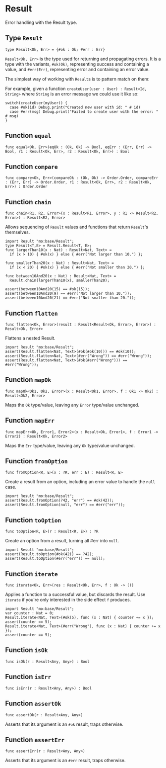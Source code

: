 # Result
Error handling with the Result type.

## Type `Result`
``` motoko no-repl
type Result<Ok, Err> = {#ok : Ok; #err : Err}
```

`Result<Ok, Err>` is the type used for returning and propagating errors. It
is a type with the variants, `#ok(Ok)`, representing success and containing
a value, and `#err(Err)`, representing error and containing an error value.

The simplest way of working with `Result`s is to pattern match on them:

For example, given a function `createUser(user : User) : Result<Id, String>`
where `String` is an error message we could use it like so:
```
switch(createUser(myUser)) {
  case #ok(id) Debug.print("Created new user with id: " # id)
  case #err(msg) Debug.print("Failed to create user with the error: " # msg)
}
```

## Function `equal`
``` motoko no-repl
func equal<Ok, Err>(eqOk : (Ok, Ok) -> Bool, eqErr : (Err, Err) -> Bool, r1 : Result<Ok, Err>, r2 : Result<Ok, Err>) : Bool
```


## Function `compare`
``` motoko no-repl
func compare<Ok, Err>(compareOk : (Ok, Ok) -> Order.Order, compareErr : (Err, Err) -> Order.Order, r1 : Result<Ok, Err>, r2 : Result<Ok, Err>) : Order.Order
```


## Function `chain`
``` motoko no-repl
func chain<R1, R2, Error>(x : Result<R1, Error>, y : R1 -> Result<R2, Error>) : Result<R2, Error>
```

Allows sequencing of `Result` values and functions that return
`Result`'s themselves.
```motoko
import Result "mo:base/Result";
type Result<T,E> = Result.Result<T, E>;
func largerThan10(x : Nat) : Result<Nat, Text> =
  if (x > 10) { #ok(x) } else { #err("Not larger than 10.") };

func smallerThan20(x : Nat) : Result<Nat, Text> =
  if (x < 20) { #ok(x) } else { #err("Not smaller than 20.") };

func between10And20(x : Nat) : Result<Nat, Text> =
  Result.chain(largerThan10(x), smallerThan20);

assert(between10And20(15) == #ok(15));
assert(between10And20(9) == #err("Not larger than 10."));
assert(between10And20(21) == #err("Not smaller than 20."));
```

## Function `flatten`
``` motoko no-repl
func flatten<Ok, Error>(result : Result<Result<Ok, Error>, Error>) : Result<Ok, Error>
```

Flattens a nested Result.

```motoko
import Result "mo:base/Result";
assert(Result.flatten<Nat, Text>(#ok(#ok(10))) == #ok(10));
assert(Result.flatten<Nat, Text>(#err("Wrong")) == #err("Wrong"));
assert(Result.flatten<Nat, Text>(#ok(#err("Wrong"))) == #err("Wrong"));
```

## Function `mapOk`
``` motoko no-repl
func mapOk<Ok1, Ok2, Error>(x : Result<Ok1, Error>, f : Ok1 -> Ok2) : Result<Ok2, Error>
```

Maps the `Ok` type/value, leaving any `Error` type/value unchanged.

## Function `mapErr`
``` motoko no-repl
func mapErr<Ok, Error1, Error2>(x : Result<Ok, Error1>, f : Error1 -> Error2) : Result<Ok, Error2>
```

Maps the `Err` type/value, leaving any `Ok` type/value unchanged.

## Function `fromOption`
``` motoko no-repl
func fromOption<R, E>(x : ?R, err : E) : Result<R, E>
```

Create a result from an option, including an error value to handle the `null` case.
```motoko
import Result "mo:base/Result";
assert(Result.fromOption(?42, "err") == #ok(42));
assert(Result.fromOption(null, "err") == #err("err"));
```

## Function `toOption`
``` motoko no-repl
func toOption<R, E>(r : Result<R, E>) : ?R
```

Create an option from a result, turning all #err into `null`.
```motoko
import Result "mo:base/Result";
assert(Result.toOption(#ok(42)) == ?42);
assert(Result.toOption(#err("err")) == null);
```

## Function `iterate`
``` motoko no-repl
func iterate<Ok, Err>(res : Result<Ok, Err>, f : Ok -> ())
```

Applies a function to a successful value, but discards the result. Use
`iterate` if you're only interested in the side effect `f` produces.

```motoko
import Result "mo:base/Result";
var counter : Nat = 0;
Result.iterate<Nat, Text>(#ok(5), func (x : Nat) { counter += x });
assert(counter == 5);
Result.iterate<Nat, Text>(#err("Wrong"), func (x : Nat) { counter += x });
assert(counter == 5);
```

## Function `isOk`
``` motoko no-repl
func isOk(r : Result<Any, Any>) : Bool
```


## Function `isErr`
``` motoko no-repl
func isErr(r : Result<Any, Any>) : Bool
```


## Function `assertOk`
``` motoko no-repl
func assertOk(r : Result<Any, Any>)
```

Asserts that its argument is an `#ok` result, traps otherwise.

## Function `assertErr`
``` motoko no-repl
func assertErr(r : Result<Any, Any>)
```

Asserts that its argument is an `#err` result, traps otherwise.

